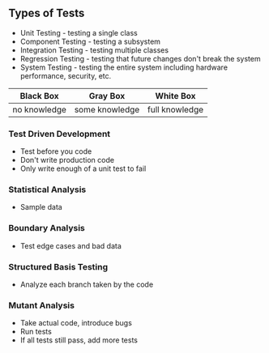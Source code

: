## Types of Tests
- Unit Testing - testing a single class
- Component Testing - testing a subsystem
- Integration Testing - testing multiple classes
- Regression Testing - testing that future changes don't break the system
- System Testing - testing the entire system including hardware performance, security, etc.

| Black Box    | Gray Box       | White Box      |
| ------------ | -------------- | -------------- |
| no knowledge | some knowledge | full knowledge | 

### Test Driven Development
- Test before you code
- Don't write production code
- Only write enough of a unit test to fail
### Statistical Analysis
- Sample data
### Boundary Analysis
- Test edge cases and bad data
### Structured Basis Testing
- Analyze each branch taken by the code
### Mutant Analysis
- Take actual code, introduce bugs
- Run tests
- If all tests still pass, add more tests